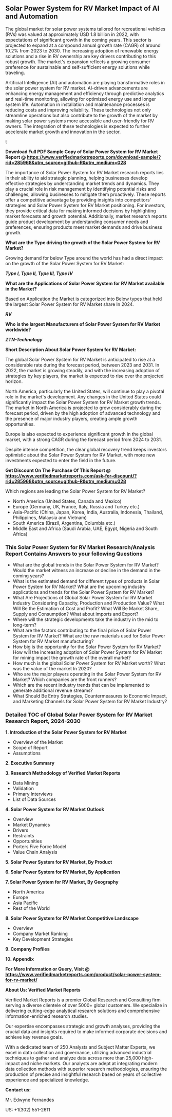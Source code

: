 <h2>Solar Power System for RV Market Impact of AI and Automation</h2><p>The global market for solar power systems tailored for recreational vehicles (RVs) was valued at approximately USD 1.8 billion in 2022, with expectations of significant growth in the coming years. This sector is projected to expand at a compound annual growth rate (CAGR) of around 10.2% from 2023 to 2030. The increasing adoption of renewable energy solutions and a rise in RV ownership are key drivers contributing to this robust growth. The market's expansion reflects a growing consumer preference for sustainable and self-sufficient energy solutions while traveling.</p><p>Artificial Intelligence (AI) and automation are playing transformative roles in the solar power system for RV market. AI-driven advancements are enhancing energy management and efficiency through predictive analytics and real-time monitoring, allowing for optimized energy use and longer system life. Automation in installation and maintenance processes is reducing costs and improving reliability. These technologies not only streamline operations but also contribute to the growth of the market by making solar power systems more accessible and user-friendly for RV owners. The integration of these technologies is expected to further accelerate market growth and innovation in the sector.</p>t</p><p id="" class=""><strong>Download Full PDF Sample Copy of Solar Power System for RV Market Report @ <a href="https://www.verifiedmarketreports.com/download-sample/?rid=285968&utm_source=github-R&utm_medium=028" target="_blank">https://www.verifiedmarketreports.com/download-sample/?rid=285968&utm_source=github-R&utm_medium=028</a></strong></p><p>The importance of&nbsp;Solar Power System for RV Market research reports lies in their ability to aid strategic planning, helping businesses develop effective strategies by understanding market trends and dynamics. They play a crucial role in risk management by identifying potential risks and challenges, allowing businesses to mitigate them proactively. These reports offer a competitive advantage by providing insights into competitors' strategies and Solar Power System for RV Market positioning. For investors, they provide critical data for making informed decisions by highlighting market forecasts and growth potential. Additionally, market research reports guide product development by understanding consumer needs and preferences, ensuring products meet market demands and drive business growth.</p><p><strong>What are the&nbsp;Type driving the growth of the Solar Power System for RV Market?</strong></p><p id="" class="">Growing demand for below Type around the world has had a direct impact on the growth of the Solar Power System for RV Market:</p><em><strong>Type I, Type II, Type III, Type IV</strong></em></p><strong>What are the&nbsp;Applications&nbsp;of Solar Power System for RV Market available in the Market?</strong></p><p id="" class="">Based on Application the Market is categorized into Below types that held the largest Solar Power System for RV Market share In 2024.</p><em><strong>RV</strong></em></p><strong>Who is the largest Manufacturers of Solar Power System for RV Market worldwide?</strong></p><p><em><strong>ZTN-Technology</strong></em></p><p id="" class=""><strong>Short Description About Solar Power System for RV Market:</strong></p><p>The global Solar Power System for RV Market is anticipated to rise at a considerable rate during the forecast period, between 2023 and 2031. In 2022, the market is growing steadily, and with the increasing adoption of strategies by key players, the market is expected to rise over the projected horizon.</p><p>North America, particularly the United States, will continue to play a pivotal role in the market's development. Any changes in the United States could significantly impact the Solar Power System for RV Market growth trends. The market in North America is projected to grow considerably during the forecast period, driven by the high adoption of advanced technology and the presence of major industry players, creating ample growth opportunities.</p><p>Europe is also expected to experience significant growth in the global market, with a strong CAGR during the forecast period from 2024 to 2031.</p><p>Despite intense competition, the clear global recovery trend keeps investors optimistic about the Solar Power System for RV Market, with more new investments expected to enter the field in the future.</p><p id="" class=""><strong>Get Discount On The Purchase Of This Report @ <a href="https://www.verifiedmarketreports.com/ask-for-discount/?rid=285968&utm_source=github-R&utm_medium=028" target="_blank">https://www.verifiedmarketreports.com/ask-for-discount/?rid=285968&utm_source=github-R&utm_medium=028</a></strong></p>Which regions are leading the Solar Power System for RV Market?</p><ul><li>North America (United States, Canada and Mexico)</li><li>Europe (Germany, UK, France, Italy, Russia and Turkey etc.)</li><li>Asia-Pacific (China, Japan, Korea, India, Australia, Indonesia, Thailand, Philippines, Malaysia and Vietnam)</li><li>South America (Brazil, Argentina, Columbia etc.)</li><li>Middle East and Africa (Saudi Arabia, UAE, Egypt, Nigeria and South Africa)</li></ul><h3 id="" class="">This Solar Power System for RV Market Research/Analysis Report Contains Answers to your following Questions</h3><ul><li>What are the global trends in the Solar Power System for RV Market? Would the market witness an increase or decline in the demand in the coming years?</li><li>What is the estimated demand for different types of products in Solar Power System for RV Market? What are the upcoming industry applications and trends for the Solar Power System for RV Market?</li><li>What Are Projections of Global Solar Power System for RV Market Industry Considering Capacity, Production and Production Value? What Will Be the Estimation of Cost and Profit? What Will Be Market Share, Supply and Consumption? What about imports and Export?</li><li>Where will the strategic developments take the industry in the mid to long-term?</li><li>What are the factors contributing to the final price of Solar Power System for RV Market? What are the raw materials used for Solar Power System for RV Market manufacturing?</li><li>How big is the opportunity for the Solar Power System for RV Market? How will the increasing adoption of Solar Power System for RV Market for mining impact the growth rate of the overall market?</li><li>How much is the global Solar Power System for RV Market worth? What was the value of the market In 2020?</li><li>Who are the major players operating in the Solar Power System for RV Market? Which companies are the front runners?</li><li>Which are the recent industry trends that can be implemented to generate additional revenue streams?</li><li>What Should Be Entry Strategies, Countermeasures to Economic Impact, and Marketing Channels for Solar Power System for RV Market Industry?</li></ul><h3 id="" class="">Detailed TOC of Global Solar Power System for RV Market Research Report, 2024-2030</h3><p id="" class=""><strong>1. Introduction of the Solar Power System for RV Market</strong></p><ul><li>Overview of the Market</li><li>Scope of Report</li><li>Assumptions</li></ul><p id="" class=""><strong>2. Executive Summary</strong></p><p id="" class=""><strong>3. Research Methodology of Verified Market Reports</strong></p><ul><li>Data Mining</li><li>Validation</li><li>Primary Interviews</li><li>List of Data Sources</li></ul><p id="" class=""><strong>4. Solar Power System for RV Market Outlook</strong></p><ul><li>Overview</li><li>Market Dynamics</li><li>Drivers</li><li>Restraints</li><li>Opportunities</li><li>Porters Five Force Model</li><li>Value Chain Analysis</li></ul><p id="" class=""><strong>5. Solar Power System for RV Market, By Product</strong></p><p id="" class=""><strong>6. Solar Power System for RV Market, By Application</strong></p><p id="" class=""><strong>7. Solar Power System for RV Market, By Geography</strong></p><ul><li>North America</li><li>Europe</li><li>Asia Pacific</li><li>Rest of the World</li></ul><p id="" class=""><strong>8. Solar Power System for RV Market Competitive Landscape</strong></p><ul><li>Overview</li><li>Company Market Ranking</li><li>Key Development Strategies</li></ul><p id="" class=""><strong>9. Company Profiles</strong></p><p id="" class=""><strong>10. Appendix</strong></p><p id="" class=""><strong>For More Information or Query, Visit @ <a href="https://www.verifiedmarketreports.com/product/solar-power-system-for-rv-market/" target="_blank">https://www.verifiedmarketreports.com/product/solar-power-system-for-rv-market/</a></strong></p><p id="" class=""><strong>About Us: Verified Market Reports</strong></p><p id="" class="">Verified Market Reports is a premier Global Research and Consulting firm serving a diverse clientele of over 5000+ global customers. We specialize in delivering cutting-edge analytical research solutions and comprehensive information-enriched research studies.</p><p id="" class="">Our expertise encompasses strategic and growth analyses, providing the crucial data and insights required to make informed corporate decisions and achieve key revenue goals.</p><p id="" class="">With a dedicated team of 250 Analysts and Subject Matter Experts, we excel in data collection and governance, utilizing advanced industrial techniques to gather and analyze data across more than 25,000 high-impact and niche markets. Our analysts are adept at integrating modern data collection methods with superior research methodologies, ensuring the production of precise and insightful research based on years of collective experience and specialized knowledge.</p><p id="" class=""><strong>Contact us:</strong></p><p id="" class="">Mr. Edwyne Fernandes</p><p id="" class="">US: +1(302) 551-2611</p>